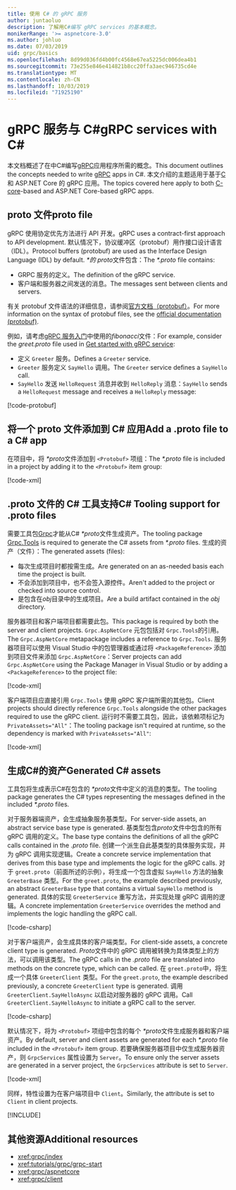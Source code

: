 ```yaml
---
title: 使用 C# 的 gRPC 服务
author: juntaoluo
description: 了解用C#编写 gRPC services 的基本概念。
monikerRange: '>= aspnetcore-3.0'
ms.author: johluo
ms.date: 07/03/2019
uid: grpc/basics
ms.openlocfilehash: 8d99d036fd4b00fc4568e67ea5225dc006dea4b1
ms.sourcegitcommit: 73e255e846e414821b8cc20ffa3aec946735cd4e
ms.translationtype: MT
ms.contentlocale: zh-CN
ms.lasthandoff: 10/03/2019
ms.locfileid: "71925190"
---
```

# <a name="grpc-services-with-c"></a><span data-ttu-id="0c130-103">gRPC 服务与 C\#</span><span class="sxs-lookup"><span data-stu-id="0c130-103">gRPC services with C\#</span></span>

<span data-ttu-id="0c130-104">本文档概述了在中C#编写[gRPC](https://grpc.io/docs/guides/)应用程序所需的概念。</span><span class="sxs-lookup"><span data-stu-id="0c130-104">This document outlines the concepts needed to write [gRPC](https://grpc.io/docs/guides/) apps in C#.</span></span> <span data-ttu-id="0c130-105">本文介绍的主题适用于基于[C](https://grpc.io/blog/grpc-stacks)和 ASP.NET Core 的 gRPC 应用。</span><span class="sxs-lookup"><span data-stu-id="0c130-105">The topics covered here apply to both [C-core](https://grpc.io/blog/grpc-stacks)-based and ASP.NET Core-based gRPC apps.</span></span>

## <a name="proto-file"></a><span data-ttu-id="0c130-106">proto 文件</span><span class="sxs-lookup"><span data-stu-id="0c130-106">proto file</span></span>

<span data-ttu-id="0c130-107">gRPC 使用协定优先方法进行 API 开发。</span><span class="sxs-lookup"><span data-stu-id="0c130-107">gRPC uses a contract-first approach to API development.</span></span> <span data-ttu-id="0c130-108">默认情况下，协议缓冲区（protobuf）用作接口设计语言（IDL）。</span><span class="sxs-lookup"><span data-stu-id="0c130-108">Protocol buffers (protobuf) are used as the Interface Design Language (IDL) by default.</span></span> <span data-ttu-id="0c130-109">*\*的 proto*文件包含：</span><span class="sxs-lookup"><span data-stu-id="0c130-109">The *\*.proto* file contains:</span></span>

* <span data-ttu-id="0c130-110">GRPC 服务的定义。</span><span class="sxs-lookup"><span data-stu-id="0c130-110">The definition of the gRPC service.</span></span>
* <span data-ttu-id="0c130-111">客户端和服务器之间发送的消息。</span><span class="sxs-lookup"><span data-stu-id="0c130-111">The messages sent between clients and servers.</span></span>

<span data-ttu-id="0c130-112">有关 protobuf 文件语法的详细信息，请参阅[官方文档（protobuf）](https://developers.google.com/protocol-buffers/docs/proto3)。</span><span class="sxs-lookup"><span data-stu-id="0c130-112">For more information on the syntax of protobuf files, see the [official documentation (protobuf)](https://developers.google.com/protocol-buffers/docs/proto3).</span></span>

<span data-ttu-id="0c130-113">例如，请考虑[gRPC 服务入门](xref:tutorials/grpc/grpc-start)中使用的*fibonacci*文件：</span><span class="sxs-lookup"><span data-stu-id="0c130-113">For example, consider the *greet.proto* file used in [Get started with gRPC service](xref:tutorials/grpc/grpc-start):</span></span>

* <span data-ttu-id="0c130-114">定义 `Greeter` 服务。</span><span class="sxs-lookup"><span data-stu-id="0c130-114">Defines a `Greeter` service.</span></span>
* <span data-ttu-id="0c130-115">`Greeter` 服务定义 `SayHello` 调用。</span><span class="sxs-lookup"><span data-stu-id="0c130-115">The `Greeter` service defines a `SayHello` call.</span></span>
* <span data-ttu-id="0c130-116">`SayHello` 发送 `HelloRequest` 消息并收到 `HelloReply` 消息：</span><span class="sxs-lookup"><span data-stu-id="0c130-116">`SayHello` sends a `HelloRequest` message and receives a `HelloReply` message:</span></span>

[!code-protobuf[](~/tutorials/grpc/grpc-start/sample/GrpcGreeter/Protos/greet.proto)]

## <a name="add-a-proto-file-to-a-c-app"></a><span data-ttu-id="0c130-117">将一个 proto 文件添加到 C\# 应用</span><span class="sxs-lookup"><span data-stu-id="0c130-117">Add a .proto file to a C\# app</span></span>

<span data-ttu-id="0c130-118">在项目中，将 *\*proto*文件添加到 `<Protobuf>` 项组：</span><span class="sxs-lookup"><span data-stu-id="0c130-118">The *\*.proto* file is included in a project by adding it to the `<Protobuf>` item group:</span></span>

[!code-xml[](~/tutorials/grpc/grpc-start/sample/GrpcGreeter/GrpcGreeter.csproj?highlight=2&range=7-9)]

## <a name="c-tooling-support-for-proto-files"></a><span data-ttu-id="0c130-119">.proto 文件的 C# 工具支持</span><span class="sxs-lookup"><span data-stu-id="0c130-119">C# Tooling support for .proto files</span></span>

<span data-ttu-id="0c130-120">需要工具包[Grpc](https://www.nuget.org/packages/Grpc.Tools/)才能从C# *\*proto*文件生成资产。</span><span class="sxs-lookup"><span data-stu-id="0c130-120">The tooling package [Grpc.Tools](https://www.nuget.org/packages/Grpc.Tools/) is required to generate the C# assets from *\*.proto* files.</span></span> <span data-ttu-id="0c130-121">生成的资产（文件）：</span><span class="sxs-lookup"><span data-stu-id="0c130-121">The generated assets (files):</span></span>

* <span data-ttu-id="0c130-122">每次生成项目时都按需生成。</span><span class="sxs-lookup"><span data-stu-id="0c130-122">Are generated on an as-needed basis each time the project is built.</span></span>
* <span data-ttu-id="0c130-123">不会添加到项目中，也不会签入源控件。</span><span class="sxs-lookup"><span data-stu-id="0c130-123">Aren't added to the project or checked into source control.</span></span>
* <span data-ttu-id="0c130-124">是包含在*obj*目录中的生成项目。</span><span class="sxs-lookup"><span data-stu-id="0c130-124">Are a build artifact contained in the *obj* directory.</span></span>

<span data-ttu-id="0c130-125">服务器项目和客户端项目都需要此包。</span><span class="sxs-lookup"><span data-stu-id="0c130-125">This package is required by both the server and client projects.</span></span> <span data-ttu-id="0c130-126">`Grpc.AspNetCore` 元包包括对 `Grpc.Tools`的引用。</span><span class="sxs-lookup"><span data-stu-id="0c130-126">The `Grpc.AspNetCore` metapackage includes a reference to `Grpc.Tools`.</span></span> <span data-ttu-id="0c130-127">服务器项目可以使用 Visual Studio 中的包管理器或通过将 `<PackageReference>` 添加到项目文件来添加 `Grpc.AspNetCore`：</span><span class="sxs-lookup"><span data-stu-id="0c130-127">Server projects can add `Grpc.AspNetCore` using the Package Manager in Visual Studio or by adding a `<PackageReference>` to the project file:</span></span>

[!code-xml[](~/tutorials/grpc/grpc-start/sample/GrpcGreeter/GrpcGreeter.csproj?highlight=1&range=12)]

<span data-ttu-id="0c130-128">客户端项目应直接引用 `Grpc.Tools` 使用 gRPC 客户端所需的其他包。</span><span class="sxs-lookup"><span data-stu-id="0c130-128">Client projects should directly reference `Grpc.Tools` alongside the other packages required to use the gRPC client.</span></span> <span data-ttu-id="0c130-129">运行时不需要工具包，因此，该依赖项标记为 `PrivateAssets="All"`：</span><span class="sxs-lookup"><span data-stu-id="0c130-129">The tooling package isn't required at runtime, so the dependency is marked with `PrivateAssets="All"`:</span></span>

[!code-xml[](~/tutorials/grpc/grpc-start/sample/GrpcGreeterClient/GrpcGreeterClient.csproj?highlight=3&range=9-11)]

## <a name="generated-c-assets"></a><span data-ttu-id="0c130-130">生成C#的资产</span><span class="sxs-lookup"><span data-stu-id="0c130-130">Generated C# assets</span></span>

<span data-ttu-id="0c130-131">工具包将生成表示C#在包含的 *\*proto*文件中定义的消息的类型。</span><span class="sxs-lookup"><span data-stu-id="0c130-131">The tooling package generates the C# types representing the messages defined in the included *\*.proto* files.</span></span>

<span data-ttu-id="0c130-132">对于服务器端资产，会生成抽象服务基类型。</span><span class="sxs-lookup"><span data-stu-id="0c130-132">For server-side assets, an abstract service base type is generated.</span></span> <span data-ttu-id="0c130-133">基类型包含*proto*文件中包含的所有 gRPC 调用的定义。</span><span class="sxs-lookup"><span data-stu-id="0c130-133">The base type contains the definitions of all the gRPC calls contained in the *.proto* file.</span></span> <span data-ttu-id="0c130-134">创建一个派生自此基类型的具体服务实现，并为 gRPC 调用实现逻辑。</span><span class="sxs-lookup"><span data-stu-id="0c130-134">Create a concrete service implementation that derives from this base type and implements the logic for the gRPC calls.</span></span> <span data-ttu-id="0c130-135">对于 `greet.proto`（前面所述的示例），将生成一个包含虚拟 `SayHello` 方法的抽象 `GreeterBase` 类型。</span><span class="sxs-lookup"><span data-stu-id="0c130-135">For the `greet.proto`, the example described previously, an abstract `GreeterBase` type that contains a virtual `SayHello` method is generated.</span></span> <span data-ttu-id="0c130-136">具体的实现 `GreeterService` 重写方法，并实现处理 gRPC 调用的逻辑。</span><span class="sxs-lookup"><span data-stu-id="0c130-136">A concrete implementation `GreeterService` overrides the method and implements the logic handling the gRPC call.</span></span>

[!code-csharp[](~/tutorials/grpc/grpc-start/sample/GrpcGreeter/Services/GreeterService.cs?name=snippet)]

<span data-ttu-id="0c130-137">对于客户端资产，会生成具体的客户端类型。</span><span class="sxs-lookup"><span data-stu-id="0c130-137">For client-side assets, a concrete client type is generated.</span></span> <span data-ttu-id="0c130-138">*Proto*文件中的 gRPC 调用被转换为具体类型上的方法，可以调用该类型。</span><span class="sxs-lookup"><span data-stu-id="0c130-138">The gRPC calls in the *.proto* file are translated into methods on the concrete type, which can be called.</span></span> <span data-ttu-id="0c130-139">在 `greet.proto`中，将生成一个具体 `GreeterClient` 类型。</span><span class="sxs-lookup"><span data-stu-id="0c130-139">For the `greet.proto`, the example described previously, a concrete `GreeterClient` type is generated.</span></span> <span data-ttu-id="0c130-140">调用 `GreeterClient.SayHelloAsync` 以启动对服务器的 gRPC 调用。</span><span class="sxs-lookup"><span data-stu-id="0c130-140">Call `GreeterClient.SayHelloAsync` to initiate a gRPC call to the server.</span></span>

[!code-csharp[](~/tutorials/grpc/grpc-start/sample/GrpcGreeterClient/Program.cs?name=snippet)]

<span data-ttu-id="0c130-141">默认情况下，将为 `<Protobuf>` 项组中包含的每个 *\*proto*文件生成服务器和客户端资产。</span><span class="sxs-lookup"><span data-stu-id="0c130-141">By default, server and client assets are generated for each *\*.proto* file included in the `<Protobuf>` item group.</span></span> <span data-ttu-id="0c130-142">若要确保服务器项目中仅生成服务器资产，则 `GrpcServices` 属性设置为 `Server`。</span><span class="sxs-lookup"><span data-stu-id="0c130-142">To ensure only the server assets are generated in a server project, the `GrpcServices` attribute is set to `Server`.</span></span>

[!code-xml[](~/tutorials/grpc/grpc-start/sample/GrpcGreeter/GrpcGreeter.csproj?highlight=2&range=7-9)]

<span data-ttu-id="0c130-143">同样，特性设置为在客户端项目中 `Client`。</span><span class="sxs-lookup"><span data-stu-id="0c130-143">Similarly, the attribute is set to `Client` in client projects.</span></span>

[!INCLUDE[](~/includes/gRPCazure.md)]

## <a name="additional-resources"></a><span data-ttu-id="0c130-144">其他资源</span><span class="sxs-lookup"><span data-stu-id="0c130-144">Additional resources</span></span>

* <xref:grpc/index>
* <xref:tutorials/grpc/grpc-start>
* <xref:grpc/aspnetcore>
* <xref:grpc/client>
